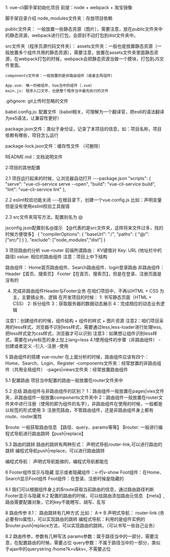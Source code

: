 1: vue-cli脚手架初始化项目
前提：node + webpack + 淘宝镜像

脚手架目录介绍
node_modules文件夹：存放项目依赖

public文件夹： 一般放置一些静态资源（图片），需要注意，放在public文件夹中的静态资源，webpack进行打包，会原封不动打包到dist文件夹中。

src文件夹（程序员源代码文件夹）：
    assets文件夹：一般也是放置静态资源（一般放置多个组件共用的静态资源），需要注意，放置在assets文件夹里面静态资源，在webpack打包的时候，webpack会把静态资源当做一个模块，打包到JS文件里面。

    components文件夹：一般放置的是非路由组件（或者全局组件）

    App.vue: 唯一的根组件，Vue当中的组件（.vue）
    main.js: 程序入口文件，也是整个程序当中最先执行的文件

.gitignore: git上传时忽略的文件

babel.config.js: 配置文件（babel相关，可理解为一个翻译官，把es6的语法翻译为es5语法，让兼容性更好）

package.json文件：类似于身份证，记录了本项目的信息，如：项目名称，项目依赖有哪些，项目怎么运行

package-lock.json文件：缓存性文件 （可删除）

README.md：文档说明文件

2:项目的其他配置

2.1 项目运行起来的时候，让浏览器自动打开
---package.json
  "scripts": {
    "serve": "vue-cli-service serve --open",
    "build": "vue-cli-service build",
    "lint": "vue-cli-service lint"
  },

2.2 eslint校验功能关闭
---在根目录下，创建一个vue.config.js
比如：声明变量但是没有使用eslint校验工具报错

2.3 src文件夹简写方法，配置别名为  @

jsconfig.json配置别名@提示  【@代表的是src文件夹，这样将来文件过多，找的时候方便很多】
{
    "compilerOptions": {
        "baseUrl": "./",
        "paths": {
            "@/*": ["src/*"]
        }
    },
    "exclude": ["node_modules","dist"]
}

3 项目路由的分析
vue-router
前端所谓路由： KV键值对
Key: URL (地址栏中的路径)
value: 相应的路由组件
注意：项目上中下结构

路由组件：
Home首页路由组件、Search路由组件、login登录路由
非路由组件：
Header【首页、搜索页】
Footer【在首页、搜索页】，但是在登录、注册页面是没有的

4. 完成非路由组件Header与Footer业务
在咱们项目中，不再以HTML + CSS 为主，主要搞业务、逻辑
在开发项目的时候：
1: 书写静态页面（HTML + CSS）
2: 拆分组件
3：获取服务器的数据动态展示
4：完成相应的动态业务逻辑

注意1：创建组件的时候，组件结构 + 组件的样式 + 图片资源
注意2：咱们项目采用的less样式，浏览器不识别less样式，需要通过less,less-loader进行处理less,
      把less样式变为css样式，浏览器才可以识别
注意3：如果想让组件识别less样式，需要在style标签的身上加上lang=less
4.1使用组件的步骤（非路由组件）
-创建或者定义
-引入
-注册
-使用

5 路由组件的搭建
vue-router
在上面分析的时候，路由组件应该有四个：Home、Search、Login、Register
-components文件夹：经常放置的非路由组件（共用全局组件）
-pages|views文件夹：经常放置路由组件

5.1 配置路由
项目当中配置的路由一般放置在router文件夹中

5.2 总结
路由组件与非路由组件的区别？
1：路由组件一般放置在pages|vies文件夹，非路由组件一般放置components文件夹中
2：路由组件一般放置在router文件夹中进行注册（使用的即为组件的名字），非路由组件在使用的时候，一般都是以标签的形式使用
3: 注册完路由，不管路由组件，还是非路由组件身上都有$route、$router属性

$route: 一般获取路由信息 【路径、query、params等等】
$router: 一般进行编程式导航进行路由跳转【push|replace】

5.3 路由的跳转
路由的跳转有两种形式：
声明式导航router-link,可以进行路由的跳转
编程式导航push|replace，可以进行路由跳转

编程式导航： 声明式导航能做的，编程式导航都能在

6 Footer组件显示与隐藏
显示或者隐藏组件：v-if|v-show
Foot组件：在Home、Search显示Foot组件
Foot组件：在登录、注册时候是隐藏的

6.1 我们可以根据组件身上的$route获取当前路由的信息，通过路由路径判断Footer显示与隐藏
6.2 配置的路由的时候，可以给路由添加路由元信息 【meta】,路由需要配置对象，它的key不能瞎写、胡写、乱写

8 路由传参
8.1： 路由跳转有几种方式
比如： A-> B
声明式导航： router-link (务必要有to属性)，可以实现路由的跳转
编程式导航：利用的是组件实例的$router.push|replace方法，可以实现路由的跳转。（可以书写一些自己业务）

8.2 路由传参，参数有几种写法
params参数：属于路径当中的一部分，需要注意，在配置路由的时候，需要占位
query参数：不属于路径当中的一部分，类似于ajax中的querystring    /home?k=v&kv=, 不需要占位